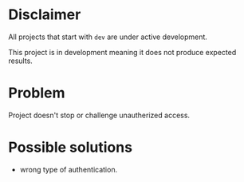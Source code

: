 # Disclaimer
All projects that start with `dev`
are under active development.

This project is in development meaning
it does not produce expected results.

# Problem
Project doesn't stop or challenge unautherized access.

# Possible solutions
  - wrong type of authentication.